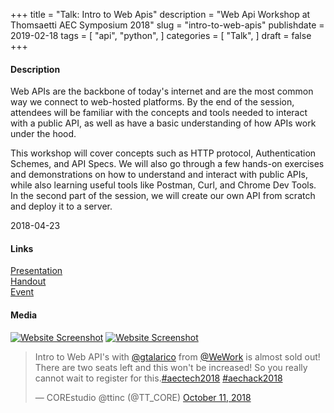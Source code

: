 +++
title = "Talk: Intro to Web Apis"
description = "Web Api Workshop at Thomsaetti AEC Symposium 2018"
slug = "intro-to-web-apis"
publishdate = 2019-02-18
tags = [
    "api",
    "python",
]
categories = [
    "Talk",
]
draft = false
+++

#### Description

Web APIs are the backbone of today's internet and are the most common way we connect to web-hosted platforms. By the end of the session, attendees will be familiar with the concepts and tools needed to interact with a public API, as well as have a basic understanding of how APIs work under the hood.

This workshop will cover concepts such as HTTP protocol, Authentication Schemes, and API Specs.  We will also go through a few hands-on exercises and demonstrations on how to understand and interact with public APIs, while also learning useful tools like Postman, Curl, and Chrome Dev Tools. In the second part of the session, we will create our own API from scratch and deploy it to a server.

2018-04-23

#### Links

<div class="links">
    <i class="fas fa-desktop"></i>
    <a href="https://docs.google.com/presentation/d/e/2PACX-1vQel77yAGm6d7GphYmCyKEYf-0iiN-3O4ONPGEAsTid6dEXTRZ4zpVGhQsQ0YuvNpWyQ5MPfycoZuxv/pub?start=false&loop=false&delayms=3000">Presentation</a>
    <br>
    <i class="fas fa-book-open"></i>
    <a href="https://docs.google.com/document/d/11fKBglfvK2F5WTJFz1d8Cj0jHlzjAZtadA2bMPO7c9E/edit?usp=sharing">Handout</a>
    <br>
    <i class="fas fa-link"></i>
    <a href="http://core.thorntontomasetti.com/event/aec-tech-2018-interpolations">Event</a>
</div>

#### Media

[![Website Screenshot](/img/aec-2018.png)](http://core.thorntontomasetti.com/event/aec-tech-2018-interpolations/)
[![Website Screenshot](/img/aec-2018-workshop.jpeg)](http://core.thorntontomasetti.com/event/aec-tech-2018-interpolations/)

<blockquote class="twitter-tweet" data-lang="en"><p lang="en" dir="ltr">Intro to Web API&#39;s with <a href="https://twitter.com/gtalarico?ref_src=twsrc%5Etfw">@gtalarico</a> from <a href="https://twitter.com/WeWork?ref_src=twsrc%5Etfw">@WeWork</a> is almost sold out! There are two seats left and this won&#39;t be increased! So you really cannot wait to register for this.<a href="https://twitter.com/hashtag/aectech2018?src=hash&amp;ref_src=twsrc%5Etfw">#aectech2018</a> <a href="https://twitter.com/hashtag/aechack2018?src=hash&amp;ref_src=twsrc%5Etfw">#aechack2018</a></p>&mdash; COREstudio @ttinc (@TT_CORE) <a href="https://twitter.com/TT_CORE/status/1050381727779172352?ref_src=twsrc%5Etfw">October 11, 2018</a></blockquote>
<script async src="https://platform.twitter.com/widgets.js" charset="utf-8"></script>
